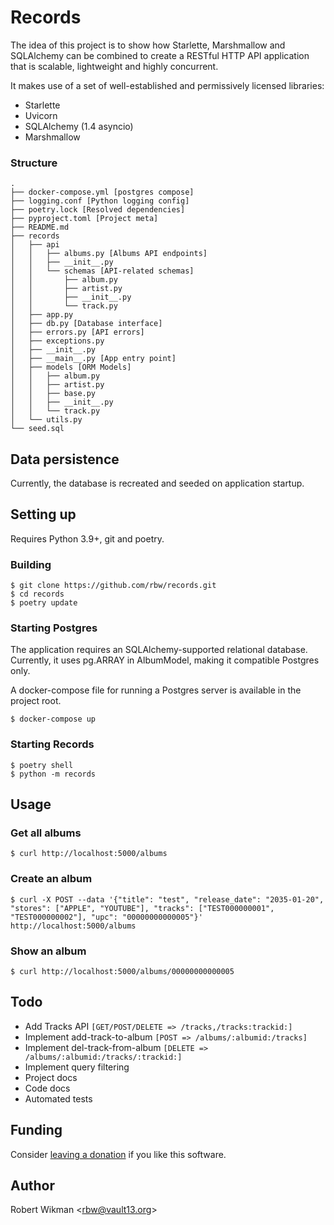 # Records

The idea of this project is to show how Starlette, Marshmallow and SQLAlchemy can be combined to create 
a RESTful HTTP API application that is scalable, lightweight and highly concurrent.

It makes use of a set of well-established and permissively licensed libraries:
- Starlette
- Uvicorn
- SQLAlchemy (1.4 asyncio)
- Marshmallow


### Structure

```
.
├── docker-compose.yml [postgres compose]
├── logging.conf [Python logging config]
├── poetry.lock [Resolved dependencies]
├── pyproject.toml [Project meta]
├── README.md
├── records
│   ├── api
│   │   ├── albums.py [Albums API endpoints]
│   │   ├── __init__.py
│   │   └── schemas [API-related schemas]
│   │       ├── album.py
│   │       ├── artist.py
│   │       ├── __init__.py
│   │       └── track.py
│   ├── app.py
│   ├── db.py [Database interface]
│   ├── errors.py [API errors]
│   ├── exceptions.py
│   ├── __init__.py
│   ├── __main__.py [App entry point]
│   ├── models [ORM Models]
│   │   ├── album.py
│   │   ├── artist.py
│   │   ├── base.py
│   │   ├── __init__.py
│   │   └── track.py
│   └── utils.py
└── seed.sql
```

## Data persistence

Currently, the database is recreated and seeded on application startup.

## Setting up

Requires Python 3.9+, git and poetry.

### Building

```
$ git clone https://github.com/rbw/records.git
$ cd records
$ poetry update
```

### Starting Postgres

The application requires an SQLAlchemy-supported relational database. Currently, it uses pg.ARRAY in AlbumModel, making it compatible Postgres only.

A docker-compose file for running a Postgres server is available in the project root.

```
$ docker-compose up
```

### Starting Records 

```
$ poetry shell
$ python -m records
```

## Usage

### Get all albums
```
$ curl http://localhost:5000/albums
```

### Create an album
```
$ curl -X POST --data '{"title": "test", "release_date": "2035-01-20", "stores": ["APPLE", "YOUTUBE"], "tracks": ["TEST000000001", "TEST000000002"], "upc": "00000000000005"}' http://localhost:5000/albums
```

### Show an album
```
$ curl http://localhost:5000/albums/00000000000005
```


## Todo

- Add Tracks API `[GET/POST/DELETE => /tracks,/tracks:trackid:]`
- Implement add-track-to-album `[POST => /albums/:albumid:/tracks]`
- Implement del-track-from-album `[DELETE => /albums/:albumid:/tracks/:trackid:]`
- Implement query filtering
- Project docs
- Code docs
- Automated tests

## Funding

Consider [leaving a donation](https://paypal.vault13.org) if you like this software.

## Author

Robert Wikman \<rbw@vault13.org\>